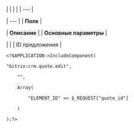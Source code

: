 |  |  |  |
| --- |

| --- |
| **Поле** |

| **Описание** |
| **Основные параметры** |

| |
| ID предложения |

```
<?$APPLICATION->IncludeComponent(

"bitrix:crm.quote.edit",

	"",

	Array(

		"ELEMENT_ID" => $_REQUEST["quote_id"]

	)

);?>


```